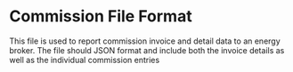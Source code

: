 # Commission File Format

This file is used to report commission invoice and detail data to an energy broker. The file should JSON format and include both the 
invoice details as well as the individual commission entries
